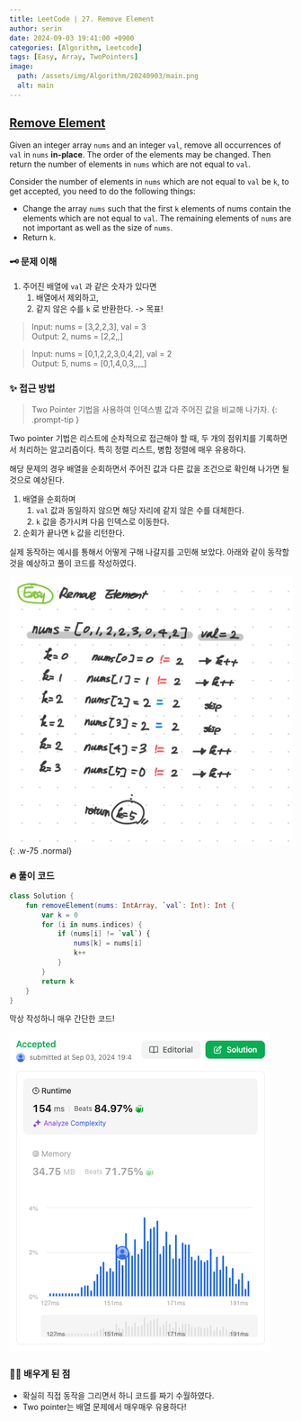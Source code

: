 ```yaml
---
title: LeetCode | 27. Remove Element
author: serin
date: 2024-09-03 19:41:00 +0900
categories: [Algorithm, Leetcode]
tags: [Easy, Array, TwoPointers]
image:
  path: /assets/img/Algorithm/20240903/main.png
  alt: main
---
```


## [Remove Element](https://leetcode.com/problems/remove-element/description)

Given an integer array `nums` and an integer `val`, remove all occurrences of `val` in `nums` **in-place**. The order of the elements may be changed. Then return the number of elements in `nums` which are not equal to `val`.

Consider the number of elements in `nums` which are not equal to `val` be `k`, to get accepted, you need to do the following things:

- Change the array `nums` such that the first `k` elements of nums contain the elements which are not equal to `val`. The remaining elements of `nums` are not important as well as the size of `nums`.
- Return `k`.


### 🗝️ 문제 이해
1. 주어진 배열에 `val` 과 같은 숫자가 있다면
   1. 배열에서 제외하고,
   2. 같지 않은 수를 `k` 로 반환한다. -> 목표!

> Input: nums = [3,2,2,3], val = 3  
> Output: 2, nums = [2,2,_,_]

> Input: nums = [0,1,2,2,3,0,4,2], val = 2  
> Output: 5, nums = [0,1,4,0,3,_,_,_]

### ✨ 접근 방법

> Two Pointer 기법을 사용하여 인덱스별 값과 주어진 값을 비교해 나가자.
> {: .prompt-tip }

Two pointer 기법은 리스트에 순차적으로 접근해야 할 때, 두 개의 점위치를 기록하면서 처리하는 알고리즘이다. 특히 정렬 리스트, 병합 정렬에 매우 유용하다.  

해당 문제의 경우 배열을 순회하면서 주어진 값과 다른 값을 조건으로 확인해 나가면 될 것으로 예상된다.

1. 배열을 순회하며
   1. `val` 값과 동일하지 않으면 해당 자리에 같지 않은 수를 대체한다.
   2. `k` 값을 증가시켜 다음 인덱스로 이동한다.
2. 순회가 끝나면 `k` 값을 리턴한다.

실제 동작하는 예시를 통해서 어떻게 구해 나갈지를 고민해 보았다. 아래와 같이 동작할 것을 예상하고 풀이 코드를 작성하였다.

![example](/assets/img/Algorithm/20240903/example.jpeg){: .w-75 .normal}

### 🔥 풀이 코드

```kotlin
class Solution {
    fun removeElement(nums: IntArray, `val`: Int): Int {
        var k = 0
        for (i in nums.indices) {
            if (nums[i] != `val`) {
                nums[k] = nums[i]
                k++
            }
        }
        return k
    }
}
```

막상 작성하니 매우 간단한 코드!

![result](/assets/img/Algorithm/20240903/result.png)

### 🙆‍♀️ 배우게 된 점

- 확실히 직접 동작을 그리면서 하니 코드를 짜기 수월하였다.
- Two pointer는 배열 문제에서 매우매우 유용하다! 
